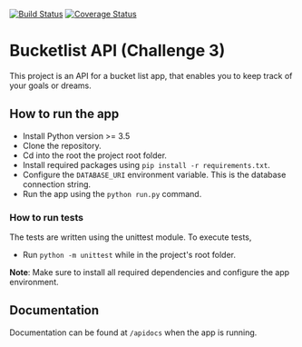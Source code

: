[![Build Status](https://travis-ci.org/john555/bucketlist-api.svg?branch=master)](https://travis-ci.org/john555/bucketlist-api)
[![Coverage Status](https://coveralls.io/repos/github/john555/bucketlist-api/badge.svg?branch=master)](https://coveralls.io/github/john555/bucketlist-api?branch=master)
# Bucketlist API (Challenge 3)

This project is an API for a bucket list app, that enables you to keep track of your goals or dreams.

## How to run the app

- Install Python version >= 3.5
- Clone the repository.
- Cd into the root the project root folder.
- Install required packages using `pip install -r requirements.txt`.
- Configure the `DATABASE_URI` environment variable. This is the database connection string.
- Run the app using the `python run.py` command.

### How to run tests

The tests are written using the unittest module. To execute tests,

- Run `python -m unittest` while in the project's root folder. 

__Note__:
Make sure to install all required dependencies and configure the app environment.

## Documentation
Documentation can be found at `/apidocs` when the app is running.

